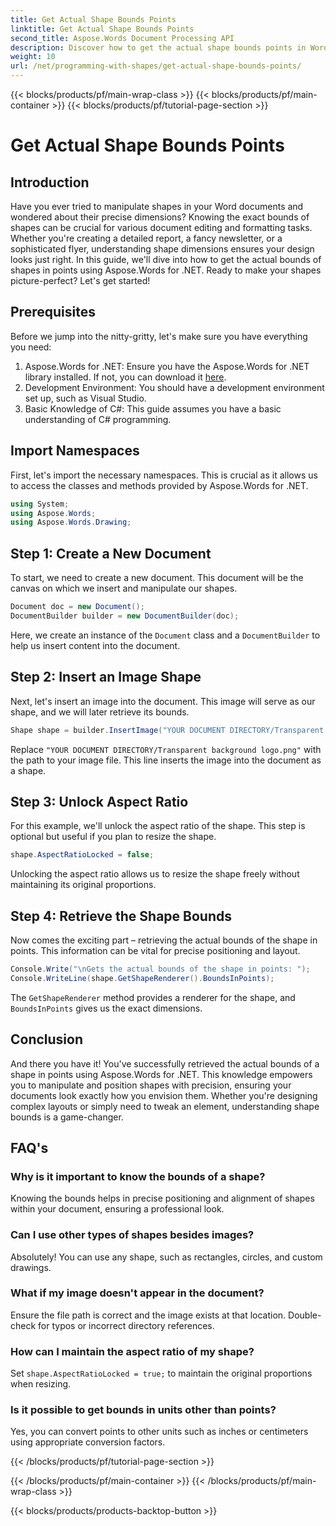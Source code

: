 ```yaml
---
title: Get Actual Shape Bounds Points
linktitle: Get Actual Shape Bounds Points
second_title: Aspose.Words Document Processing API
description: Discover how to get the actual shape bounds points in Word documents using Aspose.Words for .NET. Learn precise shape manipulation with this detailed guide.
weight: 10
url: /net/programming-with-shapes/get-actual-shape-bounds-points/
---
```


{{< blocks/products/pf/main-wrap-class >}}
{{< blocks/products/pf/main-container >}}
{{< blocks/products/pf/tutorial-page-section >}}

# Get Actual Shape Bounds Points

## Introduction

Have you ever tried to manipulate shapes in your Word documents and wondered about their precise dimensions? Knowing the exact bounds of shapes can be crucial for various document editing and formatting tasks. Whether you're creating a detailed report, a fancy newsletter, or a sophisticated flyer, understanding shape dimensions ensures your design looks just right. In this guide, we'll dive into how to get the actual bounds of shapes in points using Aspose.Words for .NET. Ready to make your shapes picture-perfect? Let's get started!

## Prerequisites

Before we jump into the nitty-gritty, let's make sure you have everything you need:

1. Aspose.Words for .NET: Ensure you have the Aspose.Words for .NET library installed. If not, you can download it [here](https://releases.aspose.com/words/net/).
2. Development Environment: You should have a development environment set up, such as Visual Studio.
3. Basic Knowledge of C#: This guide assumes you have a basic understanding of C# programming.

## Import Namespaces

First, let's import the necessary namespaces. This is crucial as it allows us to access the classes and methods provided by Aspose.Words for .NET.

```csharp
using System;
using Aspose.Words;
using Aspose.Words.Drawing;
```

## Step 1: Create a New Document

To start, we need to create a new document. This document will be the canvas on which we insert and manipulate our shapes.

```csharp
Document doc = new Document();
DocumentBuilder builder = new DocumentBuilder(doc);
```

Here, we create an instance of the `Document` class and a `DocumentBuilder` to help us insert content into the document.

## Step 2: Insert an Image Shape

Next, let's insert an image into the document. This image will serve as our shape, and we will later retrieve its bounds.

```csharp
Shape shape = builder.InsertImage("YOUR DOCUMENT DIRECTORY/Transparent background logo.png");
```

Replace `"YOUR DOCUMENT DIRECTORY/Transparent background logo.png"` with the path to your image file. This line inserts the image into the document as a shape.

## Step 3: Unlock Aspect Ratio

For this example, we'll unlock the aspect ratio of the shape. This step is optional but useful if you plan to resize the shape.

```csharp
shape.AspectRatioLocked = false;
```

Unlocking the aspect ratio allows us to resize the shape freely without maintaining its original proportions.

## Step 4: Retrieve the Shape Bounds

Now comes the exciting part – retrieving the actual bounds of the shape in points. This information can be vital for precise positioning and layout.

```csharp
Console.Write("\nGets the actual bounds of the shape in points: ");
Console.WriteLine(shape.GetShapeRenderer().BoundsInPoints);
```

The `GetShapeRenderer` method provides a renderer for the shape, and `BoundsInPoints` gives us the exact dimensions.

## Conclusion

And there you have it! You've successfully retrieved the actual bounds of a shape in points using Aspose.Words for .NET. This knowledge empowers you to manipulate and position shapes with precision, ensuring your documents look exactly how you envision them. Whether you're designing complex layouts or simply need to tweak an element, understanding shape bounds is a game-changer.

## FAQ's

### Why is it important to know the bounds of a shape?
Knowing the bounds helps in precise positioning and alignment of shapes within your document, ensuring a professional look.

### Can I use other types of shapes besides images?
Absolutely! You can use any shape, such as rectangles, circles, and custom drawings.

### What if my image doesn't appear in the document?
Ensure the file path is correct and the image exists at that location. Double-check for typos or incorrect directory references.

### How can I maintain the aspect ratio of my shape?
Set `shape.AspectRatioLocked = true;` to maintain the original proportions when resizing.

### Is it possible to get bounds in units other than points?
Yes, you can convert points to other units such as inches or centimeters using appropriate conversion factors.

{{< /blocks/products/pf/tutorial-page-section >}}

{{< /blocks/products/pf/main-container >}}
{{< /blocks/products/pf/main-wrap-class >}}

{{< blocks/products/products-backtop-button >}}
